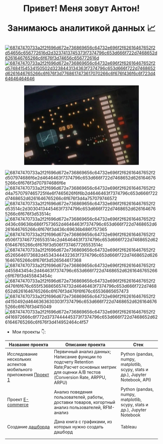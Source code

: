 
<h1 align="center">
Привет! Меня зовут Антон! 

Занимаюсь аналитикой данных 📈
</h1>

<a href="https://t.me/azhur911">![68747470733a2f2f696d672e736869656c64732e696f2f62616467652f2d54656c656772616d2d3237413745373f7374796c653d666f722d7468652d6261646765266c6f676f3d74656c656772616d](https://github.com/user-attachments/assets/4b2e44f4-0f49-4662-81aa-a82c48c6ebd0)</a> <a href="wa.me/+79265493756">![68747470733a2f2f696d672e736869656c64732e696f2f62616467652f2d57484154534150502d3238443134363f7374796c653d666f722d7468652d6261646765266c6f676f3d7768617473617070266c6f676f436f6c6f723d464646464646](https://github.com/user-attachments/assets/f2a9ab2f-d635-4a0e-9451-686c8ef6d618)</a> 




<p align="center">
  <img src="https://github.com/azhur911/azhur911/blob/main/EgSq.gif?raw=true"/>
</p>

![68747470733a2f2f696d672e736869656c64732e696f2f62616467652f2d507974686f6e2d4646463f7374796c653d666f722d7468652d6261646765266c6f676f3d707974686f6e](https://github.com/user-attachments/assets/8808cd10-ea29-4f49-be55-cf961ebd9c73)
![68747470733a2f2f696d672e736869656c64732e696f2f62616467652f2d4a7570797465725f4e6f7465626f6f6b2d4646463f7374796c653d666f722d7468652d6261646765266c6f676f3d4a757079746572](https://github.com/user-attachments/assets/d5c11a91-342f-4e13-8647-e08cce652185)
![68747470733a2f2f696d672e736869656c64732e696f2f62616467652f2d53514c2d3030413445463f7374796c653d666f722d7468652d6261646765266c6f676f3d53514c](https://github.com/user-attachments/assets/0d0174ee-50da-4a62-8ab1-bc8c6db41f64)
![68747470733a2f2f696d672e736869656c64732e696f2f62616467652f2d436c69636b686f7573652d4646463f7374796c653d666f722d7468652d6261646765266c6f676f3d436c69636b686f757365](https://github.com/user-attachments/assets/9ac2161f-0469-4fe8-8504-4311c0200c7e) 
![68747470733a2f2f696d672e736869656c64732e696f2f62616467652f2d506f737467726553514c2d4646463f7374796c653d666f722d7468652d6261646765266c6f676f3d506f737467726553514c](https://github.com/user-attachments/assets/67407165-ca4b-4601-8fa2-6bc7d890b8d2)
![68747470733a2f2f696d672e736869656c64732e696f2f62616467652f2d5265646173682d4534344432363f7374796c653d666f722d7468652d6261646765266c6f676f3d526564617368](https://github.com/user-attachments/assets/581bd1bd-c951-4c96-8da5-f73875c5e9f3)
![68747470733a2f2f696d672e736869656c64732e696f2f62616467652f2d455843454c2d46463f7374796c653d666f722d7468652d6261646765266c6f676f3d455843454c](https://github.com/user-attachments/assets/c7fb6f97-6041-4529-a00f-aa9e1c70b1cf)
![68747470733a2f2f696d672e736869656c64732e696f2f62616467652f2d476f6f676c655f5368656574732d4646463f7374796c653d666f722d7468652d6261646765266c6f676f3d476f6f676c65536865657473](https://github.com/user-attachments/assets/c1a2075c-c6c3-4ba7-9b6e-d2e7f862200b)
![68747470733a2f2f696d672e736869656c64732e696f2f62616467652f2d4150492d4646363630303f7374796c653d666f722d7468652d6261646765266c6f676f3d415049](https://github.com/user-attachments/assets/37169898-e868-4fa2-8d1b-438e86421bf4)
![68747470733a2f2f696d672e736869656c64732e696f2f62616467652f2d416972666c6f772d3737444445373f7374796c653d666f722d7468652d6261646765266c6f676f3d414952464c4f57](https://github.com/user-attachments/assets/99fd90f1-efdf-411d-a868-65742e46679b)

- Мои проекты 👇:

| Название проекта | Описание проекта | Стек |
| ------------- | ------------- | ------------- |
| Исследование нескольких аспектов мобильного приложения <a href="https://github.com/azhur911/projects">  Проект 1 </a> | Первичный анализ данных; Написание функции по подсчету Retention Rate;Расчет основных метрик для оценки A/B тестов (Conversion Rate, ARPPU, ARPU) | Python (pandas, numpy, matplotlib, scypy, stats и др.), Jupyter Notebook, API)   |
| Проект <a href='https://github.com/azhur911/project-e-commerce'> E-commerce </a>  | Анализ поведения пользователей, работы, доставки товаров, когортный анализ пользователей, RFM-анализ   | Python (pandas, numpy, matplotlib, scypy, stats и др.), Jupyter Notebook  | 
|  Создание <a href="https://public.tableau.com/app/profile/anton.anton6941/viz/KarpovDashboardPractice_17203406252840/Dashboard1?publish=yes">  дашборда </a> |  Дана книга с графиками, из которых нужно создать дашборд  | Tableau |
|   |   |   |
|   |   |   |

